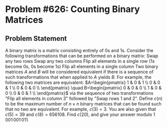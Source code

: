# Problem #626: Counting Binary Matrices 

## Problem Statement 

A binary matrix is a matrix consisting entirely of 0s and 1s. Consider the following transformations that can be performed on a binary matrix:
Swap any two rows
Swap any two columns
Flip all elements in a single row (1s become 0s, 0s become 1s)
Flip all elements in a single column
Two binary matrices $A$ and $B$ will be considered equivalent if there is a sequence of such transformations that when applied to $A$ yields $B$. For example, the following two matrices are equivalent:
$A=\begin{pmatrix} 
  1 & 0 & 1 \\ 
  0 & 0 & 1 \\
  0 & 0 & 0 \\
\end{pmatrix} \quad B=\begin{pmatrix} 
  0 & 0 & 0 \\ 
  1 & 0 & 0 \\
  0 & 0 & 1 \\
\end{pmatrix}$
via the sequence of two transformations "Flip all elements in column 3" followed by "Swap rows 1 and 2".
Define $c(n)$ to be the maximum number of $n\times n$ binary matrices that can be found such that no two are equivalent. For example, $c(3)=3$. You are also given that $c(5)=39$ and $c(8)=656108$.
Find $c(20)$, and give your answer modulo $1\,001\,001\,011$.
